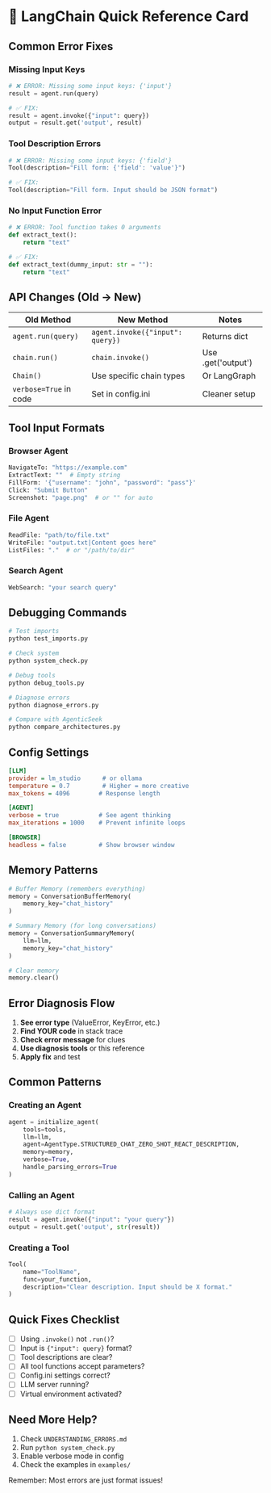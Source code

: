 # 🎯 LangChain Quick Reference Card

## Common Error Fixes

### Missing Input Keys
```python
# ❌ ERROR: Missing some input keys: {'input'}
result = agent.run(query)

# ✅ FIX:
result = agent.invoke({"input": query})
output = result.get('output', result)
```

### Tool Description Errors
```python
# ❌ ERROR: Missing some input keys: {'field'}
Tool(description="Fill form: {'field': 'value'}")

# ✅ FIX:
Tool(description="Fill form. Input should be JSON format")
```

### No Input Function Error
```python
# ❌ ERROR: Tool function takes 0 arguments
def extract_text():
    return "text"

# ✅ FIX:
def extract_text(dummy_input: str = ""):
    return "text"
```

## API Changes (Old → New)

| Old Method | New Method | Notes |
|------------|------------|-------|
| `agent.run(query)` | `agent.invoke({"input": query})` | Returns dict |
| `chain.run()` | `chain.invoke()` | Use .get('output') |
| `Chain()` | Use specific chain types | Or LangGraph |
| `verbose=True` in code | Set in config.ini | Cleaner setup |

## Tool Input Formats

### Browser Agent
```python
NavigateTo: "https://example.com"
ExtractText: ""  # Empty string
FillForm: '{"username": "john", "password": "pass"}'
Click: "Submit Button"
Screenshot: "page.png"  # or "" for auto
```

### File Agent
```python
ReadFile: "path/to/file.txt"
WriteFile: "output.txt|Content goes here"
ListFiles: "."  # or "/path/to/dir"
```

### Search Agent
```python
WebSearch: "your search query"
```

## Debugging Commands

```bash
# Test imports
python test_imports.py

# Check system
python system_check.py

# Debug tools
python debug_tools.py

# Diagnose errors
python diagnose_errors.py

# Compare with AgenticSeek
python compare_architectures.py
```

## Config Settings

```ini
[LLM]
provider = lm_studio      # or ollama
temperature = 0.7         # Higher = more creative
max_tokens = 4096        # Response length

[AGENT]
verbose = true           # See agent thinking
max_iterations = 1000    # Prevent infinite loops

[BROWSER]
headless = false         # Show browser window
```

## Memory Patterns

```python
# Buffer Memory (remembers everything)
memory = ConversationBufferMemory(
    memory_key="chat_history"
)

# Summary Memory (for long conversations)
memory = ConversationSummaryMemory(
    llm=llm,
    memory_key="chat_history"
)

# Clear memory
memory.clear()
```

## Error Diagnosis Flow

1. **See error type** (ValueError, KeyError, etc.)
2. **Find YOUR code** in stack trace
3. **Check error message** for clues
4. **Use diagnosis tools** or this reference
5. **Apply fix** and test

## Common Patterns

### Creating an Agent
```python
agent = initialize_agent(
    tools=tools,
    llm=llm,
    agent=AgentType.STRUCTURED_CHAT_ZERO_SHOT_REACT_DESCRIPTION,
    memory=memory,
    verbose=True,
    handle_parsing_errors=True
)
```

### Calling an Agent
```python
# Always use dict format
result = agent.invoke({"input": "your query"})
output = result.get('output', str(result))
```

### Creating a Tool
```python
Tool(
    name="ToolName",
    func=your_function,
    description="Clear description. Input should be X format."
)
```

## Quick Fixes Checklist

- [ ] Using `.invoke()` not `.run()`?
- [ ] Input is `{"input": query}` format?
- [ ] Tool descriptions are clear?
- [ ] All tool functions accept parameters?
- [ ] Config.ini settings correct?
- [ ] LLM server running?
- [ ] Virtual environment activated?

## Need More Help?

1. Check `UNDERSTANDING_ERRORS.md`
2. Run `python system_check.py`
3. Enable verbose mode in config
4. Check the examples in `examples/`

Remember: Most errors are just format issues!

